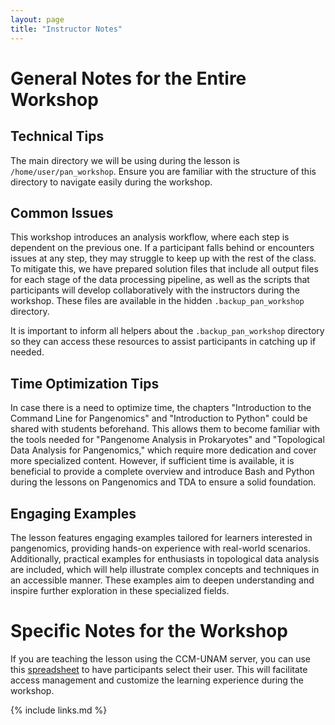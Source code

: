 ```yaml
---
layout: page
title: "Instructor Notes"
---
```

  

# General Notes for the Entire Workshop

## Technical Tips

The main directory we will be using during the lesson is `/home/user/pan_workshop`. Ensure you are familiar with the structure of this directory to navigate easily during the workshop.

## Common Issues

This workshop introduces an analysis workflow, where each step is dependent on the previous one. If a participant falls behind or encounters issues at any step, they may struggle to keep up with the rest of the class. To mitigate this, we have prepared solution files that include all output files for each stage of the data processing pipeline, as well as the scripts that participants will develop collaboratively with the instructors during the workshop. These files are available in the hidden `.backup_pan_workshop` directory.

It is important to inform all helpers about the `.backup_pan_workshop` directory so they can access these resources to assist participants in catching up if needed.

## Time Optimization Tips

In case there is a need to optimize time, the chapters "Introduction to the Command Line for Pangenomics" and "Introduction to Python" could be shared with students beforehand. This allows them to become familiar with the tools needed for "Pangenome Analysis in Prokaryotes" and "Topological Data Analysis for Pangenomics," which require more dedication and cover more specialized content. However, if sufficient time is available, it is beneficial to provide a complete overview and introduce Bash and Python during the lessons on Pangenomics and TDA to ensure a solid foundation.

## Engaging Examples

The lesson features engaging examples tailored for learners interested in pangenomics, providing hands-on experience with real-world scenarios. Additionally, practical examples for enthusiasts in topological data analysis are included, which will help illustrate complex concepts and techniques in an accessible manner. These examples aim to deepen understanding and inspire further exploration in these specialized fields.

# Specific Notes for the Workshop

If you are teaching the lesson using the CCM-UNAM server, you can use this [spreadsheet](https://docs.google.com/spreadsheets/d/1Lg633gpV8KrUqTn34PDM8V0glAkTZpHcm4CViRRz1N0/edit?gid=1473209790#gid=1473209790) to have participants select their user. This will facilitate access management and customize the learning experience during the workshop.

{% include links.md %}

